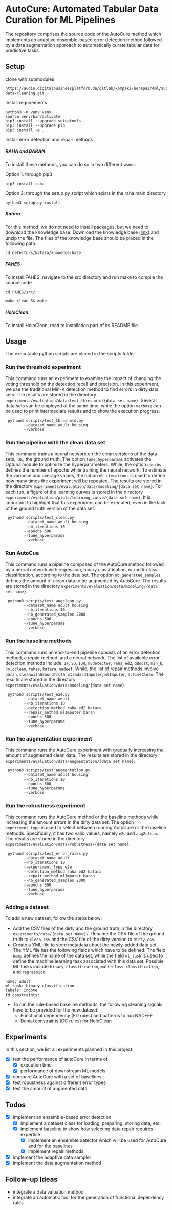AutoCure: Automated Tabular Data Curation for ML Pipelines
=========================================================
The repository comprises the source code of the AutoCure method which implements an adaptive ensemble-based error 
detection method followed by a data augmentation approach to automatically curate tabular data for predictive tasks.  

## Setup

clone with submodules

```
https://audio.digitalbusinessplatform.de/gitlab/kompaki/norepair4ml/augmentation-data-cleaning.git
```

Install requirements

```
python3 -m venv venv 
source venv/bin/activate
pip3 install --upgrade setuptools
pip3 install --upgrade pip
pip3 install -e .
```

Install error detection and repair methods

##### RAHA and BARAN

To install these methods, you can do so in two different ways:

Option 1: through pip3
```
pip3 install raha
```
Option 2: through the setup.py script which exists in the raha main directory
```
python3 setup.py install
```

##### Katara

For this method, we do not need to install packages, but we need to download the knowledge base:
Download the knowledge base ([link](https://bit.ly/3hPkpWX)) and unzip the file. The files of the knowledge base should 
be placed in the following path.
```
cd detectors/katara/knowedge-base
``` 

##### FAHES

To install FAHES, navigate to the src directory and run make to compile the source code
``` shell script
cd FAHES/src/
``` 

``` shell script
make clean && make
``` 

##### HoloClean
To install HoloClean, read te installation part of its README file.

## Usage

The executable python scripts are placed in the scripts folder. 

### Run the threshold experiment
This command runs an experiment to examine the impact of changing the voting threshold on the detection recall and precision. In this experiment, we use the traditional Min-K detection method to find errors in dirty data sets. The results are stored in the directory `experiments/evaluation/data/test_threshold/{data set name}`. Several data sets van be employed at the same time, while the option `verbose` can be used to print intermediate results and to show the execution progress.  
```shell script
 python3 scripts/test_threshold.py 
        --dataset_name adult housing 
        --verbose
```

### Run the pipeline with the clean data set
This command trains a neural network on the clean versions of the data sets, i.e., the ground truth. The option `tune_hyperparams` activates the Optuna module to optimize the hyperparameters. While, the option `epochs` defines the number of epochs while training the neural network. To estimate the variance and average values, the option `nb_iterations` is used to define how many times the experiment will be repeated. The results are stored in the directory `experiments/evaluation/data/modeling/{data set name}`. For each run, a figure of the learning curves is stored in the directory `experiments/evaluation/plots/learning_curve/{data set name}`. It is important to highlight that this experiment can be executed, even in the lack of the ground truth version of the data set.
```shell script
 python3 scripts/test_clean.py 
        --dataset_name adult housing 
        --nb_iterations 10
        --epochs 500
        --tune_hyperparams
        --verbose
```

### Run AutoCue 
This command runs a pipeline composed of the AutoCure method followed by a neural network with regression, binary classification, or multi-class classification, according to the data set. The option `nb_generated_samples` defines the amount of clean data to be augmented by AutoCure. The results are stored in the directory `experiments/evaluation/data/modeling/{data set name}`.
```shell script
 python3 scripts/test_augclean.py 
        --dataset_name adult housing 
        --nb_iterations 10
        --nb_generated_samples 2000
        --epochs 500
        --tune_hyperparams
        --verbose
```

### Run the baseline methods
This command runs an end-to-end pipeline consists of an error detection method, a repair method, and a neural network. The list of available error detection methods include: `IF`, `SD`, `IQR`, `mvdetector`, `raha`, `ed2`, `dBoost`, `min_k`, `holoclean`, `fahes`, `katara`, `nadeef`. While, the list of repair methods involve `baran`, `cleanwithGroundTruth`, `standardImputer`, `mlImputer`, `activeClean`. The results are stored in the directory `experiments/evaluation/data/modeling/{data set name}`.
```shell script
 python3 scripts/test_e2e.py 
        --dataset_name adult
        --nb_iterations 10
        --detection_method raha ed2 katara 
        --repair_method mlImputer baran
        --epochs 500
        --tune_hyperparams
        --verbose
```

### Run the augmentation experiment
This command runs the AutoCure experiment with gradually increasing the amount of augmented clean data. The results are stored in the directory `experiments/evaluation/data/augmentation/{data set name}`.
```shell script
 python3 scripts/test_augmentation.py 
        --dataset_name adult housing 
        --nb_iterations 10
        --epochs 500
        --tune_hyperparams
        --verbose
```

### Run the robustness experiment
This command runs the AutoCure method or the baseline methods while increasing the amount errors in the dirty data set. The option `experiment_type` is used to select between running AutoCure or the baseline methods. Specifically, it has two valid values, namely `e2e` and `aug2clean`. The results are stored in the directory `experiments/evaluation/data/robustness/{data set name}`.
```shell script
 python3 scripts/test_error_rates.py 
        --dataset_name adult
        --nb_iterations 10
        --experiment_type e2e
        --detection_method raha ed2 katara 
        --repair_method mlImputer baran
        --nb_generated_samples 2000
        --epochs 500
        --tune_hyperparams
        --verbose
```

### Adding a dataset
To add a new dataset, follow the steps below:  
* Add the CSV files of the dirty and the ground truth in the directory `experiments/data/{data set name}/`. Rename the CSV file of the ground truth to `clean.csv` and the CSV file of the dirty version to `dirty.csv`.
* Create a YML file to store metadata about the newly-added data set. The YML file has the following fields which have to be defined. The field `name` defines the name of the data set, while the field `ml_task` is used to define the machine learning task associated with this data set. Possible ML tasks include `binary_classification`, `multiclass_classification`, and `regression`.  
```
name: adult
ml_task: binary_classification
labels: income
fd_constraints:
```

* To run the rule-based baseline methods, the following cleaning signals have to be provided for the new dataset:
	- Functional dependency (FD rules) and patterns to run NADEEF
	- Denial constraints (DC rules) for HoloClean

## Experiments

In this section, we list all experiments planned in this project.

- [x] test the performance of autoCure in terms of
    - [x] execution time
    - [x] performance  of downstream ML models
- [x] compare AutoCure with a set of baselines
- [x] test robustness against different error types
- [x] test the amount of augmented data

## Todos

- [x] implement an ensemble-based error detection
    * [x] implement a dataset class for loading, preparing, storing data, etc.
    * [x] implement baseline to show how selecting data repair requires expertise
        - [x] implement an ensemble detector which will be used for AutoCure and for the baselines
        - [x] implement repair methods
- [x] implement the adaptive data sampler 
- [x] implement the data augmentation method

## Follow-up Ideas

- integrate a data valuation method
- integrate an automatic tool for the generation of functional dependency rules


